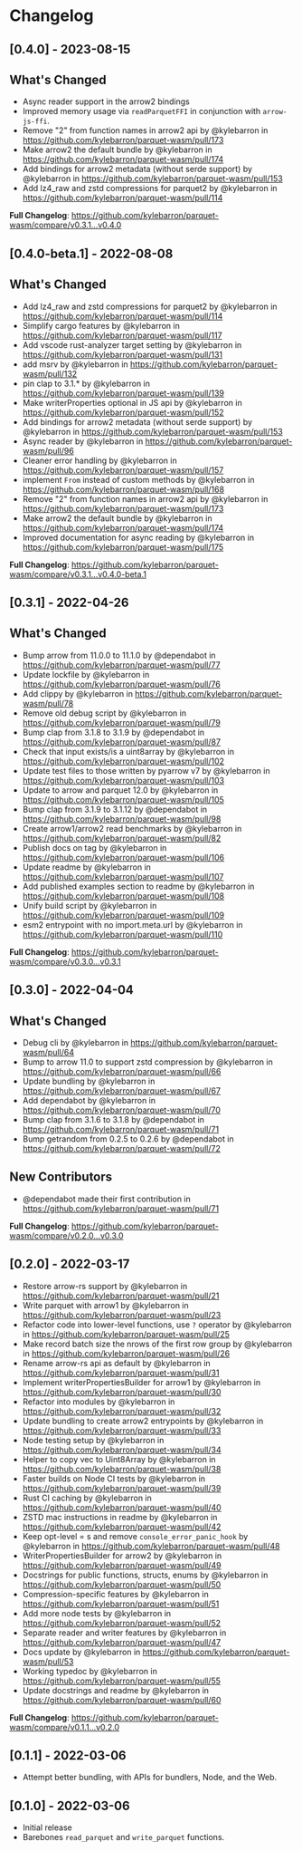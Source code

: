 # Changelog

## [0.4.0] - 2023-08-15

## What's Changed

- Async reader support in the arrow2 bindings
- Improved memory usage via `readParquetFFI` in conjunction with `arrow-js-ffi`.
- Remove "2" from function names in arrow2 api by @kylebarron in https://github.com/kylebarron/parquet-wasm/pull/173
- Make arrow2 the default bundle by @kylebarron in https://github.com/kylebarron/parquet-wasm/pull/174
- Add bindings for arrow2 metadata (without serde support) by @kylebarron in https://github.com/kylebarron/parquet-wasm/pull/153
- Add lz4_raw and zstd compressions for parquet2 by @kylebarron in https://github.com/kylebarron/parquet-wasm/pull/114

**Full Changelog**: https://github.com/kylebarron/parquet-wasm/compare/v0.3.1...v0.4.0

## [0.4.0-beta.1] - 2022-08-08

## What's Changed

- Add lz4_raw and zstd compressions for parquet2 by @kylebarron in https://github.com/kylebarron/parquet-wasm/pull/114
- Simplify cargo features by @kylebarron in https://github.com/kylebarron/parquet-wasm/pull/117
- Add vscode rust-analyzer target setting by @kylebarron in https://github.com/kylebarron/parquet-wasm/pull/131
- add msrv by @kylebarron in https://github.com/kylebarron/parquet-wasm/pull/132
- pin clap to 3.1.\* by @kylebarron in https://github.com/kylebarron/parquet-wasm/pull/139
- Make writerProperties optional in JS api by @kylebarron in https://github.com/kylebarron/parquet-wasm/pull/152
- Add bindings for arrow2 metadata (without serde support) by @kylebarron in https://github.com/kylebarron/parquet-wasm/pull/153
- Async reader by @kylebarron in https://github.com/kylebarron/parquet-wasm/pull/96
- Cleaner error handling by @kylebarron in https://github.com/kylebarron/parquet-wasm/pull/157
- implement `From` instead of custom methods by @kylebarron in https://github.com/kylebarron/parquet-wasm/pull/168
- Remove "2" from function names in arrow2 api by @kylebarron in https://github.com/kylebarron/parquet-wasm/pull/173
- Make arrow2 the default bundle by @kylebarron in https://github.com/kylebarron/parquet-wasm/pull/174
- Improved documentation for async reading by @kylebarron in https://github.com/kylebarron/parquet-wasm/pull/175

**Full Changelog**: https://github.com/kylebarron/parquet-wasm/compare/v0.3.1...v0.4.0-beta.1

## [0.3.1] - 2022-04-26

## What's Changed

- Bump arrow from 11.0.0 to 11.1.0 by @dependabot in https://github.com/kylebarron/parquet-wasm/pull/77
- Update lockfile by @kylebarron in https://github.com/kylebarron/parquet-wasm/pull/76
- Add clippy by @kylebarron in https://github.com/kylebarron/parquet-wasm/pull/78
- Remove old debug script by @kylebarron in https://github.com/kylebarron/parquet-wasm/pull/79
- Bump clap from 3.1.8 to 3.1.9 by @dependabot in https://github.com/kylebarron/parquet-wasm/pull/87
- Check that input exists/is a uint8array by @kylebarron in https://github.com/kylebarron/parquet-wasm/pull/102
- Update test files to those written by pyarrow v7 by @kylebarron in https://github.com/kylebarron/parquet-wasm/pull/103
- Update to arrow and parquet 12.0 by @kylebarron in https://github.com/kylebarron/parquet-wasm/pull/105
- Bump clap from 3.1.9 to 3.1.12 by @dependabot in https://github.com/kylebarron/parquet-wasm/pull/98
- Create arrow1/arrow2 read benchmarks by @kylebarron in https://github.com/kylebarron/parquet-wasm/pull/82
- Publish docs on tag by @kylebarron in https://github.com/kylebarron/parquet-wasm/pull/106
- Update readme by @kylebarron in https://github.com/kylebarron/parquet-wasm/pull/107
- Add published examples section to readme by @kylebarron in https://github.com/kylebarron/parquet-wasm/pull/108
- Unify build script by @kylebarron in https://github.com/kylebarron/parquet-wasm/pull/109
- esm2 entrypoint with no import.meta.url by @kylebarron in https://github.com/kylebarron/parquet-wasm/pull/110

**Full Changelog**: https://github.com/kylebarron/parquet-wasm/compare/v0.3.0...v0.3.1

## [0.3.0] - 2022-04-04

## What's Changed

- Debug cli by @kylebarron in https://github.com/kylebarron/parquet-wasm/pull/64
- Bump to arrow 11.0 to support zstd compression by @kylebarron in https://github.com/kylebarron/parquet-wasm/pull/66
- Update bundling by @kylebarron in https://github.com/kylebarron/parquet-wasm/pull/67
- Add dependabot by @kylebarron in https://github.com/kylebarron/parquet-wasm/pull/70
- Bump clap from 3.1.6 to 3.1.8 by @dependabot in https://github.com/kylebarron/parquet-wasm/pull/71
- Bump getrandom from 0.2.5 to 0.2.6 by @dependabot in https://github.com/kylebarron/parquet-wasm/pull/72

## New Contributors

- @dependabot made their first contribution in https://github.com/kylebarron/parquet-wasm/pull/71

**Full Changelog**: https://github.com/kylebarron/parquet-wasm/compare/v0.2.0...v0.3.0

## [0.2.0] - 2022-03-17

- Restore arrow-rs support by @kylebarron in https://github.com/kylebarron/parquet-wasm/pull/21
- Write parquet with arrow1 by @kylebarron in https://github.com/kylebarron/parquet-wasm/pull/23
- Refactor code into lower-level functions, use `?` operator by @kylebarron in https://github.com/kylebarron/parquet-wasm/pull/25
- Make record batch size the nrows of the first row group by @kylebarron in https://github.com/kylebarron/parquet-wasm/pull/26
- Rename arrow-rs api as default by @kylebarron in https://github.com/kylebarron/parquet-wasm/pull/31
- Implement writerPropertiesBuilder for arrow1 by @kylebarron in https://github.com/kylebarron/parquet-wasm/pull/30
- Refactor into modules by @kylebarron in https://github.com/kylebarron/parquet-wasm/pull/32
- Update bundling to create arrow2 entrypoints by @kylebarron in https://github.com/kylebarron/parquet-wasm/pull/33
- Node testing setup by @kylebarron in https://github.com/kylebarron/parquet-wasm/pull/34
- Helper to copy vec<u8> to Uint8Array by @kylebarron in https://github.com/kylebarron/parquet-wasm/pull/38
- Faster builds on Node CI tests by @kylebarron in https://github.com/kylebarron/parquet-wasm/pull/39
- Rust CI caching by @kylebarron in https://github.com/kylebarron/parquet-wasm/pull/40
- ZSTD mac instructions in readme by @kylebarron in https://github.com/kylebarron/parquet-wasm/pull/42
- Keep opt-level = s and remove `console_error_panic_hook` by @kylebarron in https://github.com/kylebarron/parquet-wasm/pull/48
- WriterPropertiesBuilder for arrow2 by @kylebarron in https://github.com/kylebarron/parquet-wasm/pull/49
- Docstrings for public functions, structs, enums by @kylebarron in https://github.com/kylebarron/parquet-wasm/pull/50
- Compression-specific features by @kylebarron in https://github.com/kylebarron/parquet-wasm/pull/51
- Add more node tests by @kylebarron in https://github.com/kylebarron/parquet-wasm/pull/52
- Separate reader and writer features by @kylebarron in https://github.com/kylebarron/parquet-wasm/pull/47
- Docs update by @kylebarron in https://github.com/kylebarron/parquet-wasm/pull/53
- Working typedoc by @kylebarron in https://github.com/kylebarron/parquet-wasm/pull/55
- Update docstrings and readme by @kylebarron in https://github.com/kylebarron/parquet-wasm/pull/60

**Full Changelog**: https://github.com/kylebarron/parquet-wasm/compare/v0.1.1...v0.2.0

## [0.1.1] - 2022-03-06

- Attempt better bundling, with APIs for bundlers, Node, and the Web.

## [0.1.0] - 2022-03-06

- Initial release
- Barebones `read_parquet` and `write_parquet` functions.
